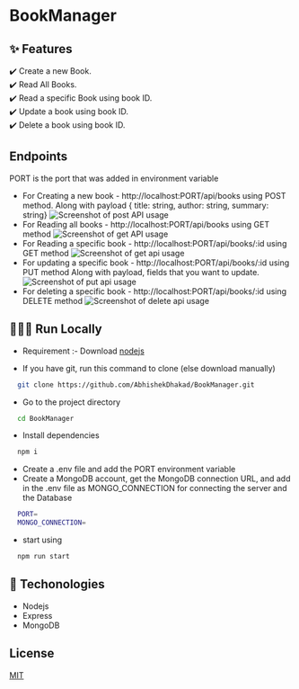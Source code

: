 # BookManager

## ✨ Features
✔️ Create a new Book.\
✔️ Read All Books.\
✔️ Read a specific Book using book ID.\
✔️ Update a book using book ID.\
✔️ Delete a book using book ID.

## Endpoints
PORT is the port that was added in environment variable
- For Creating a new book - http://localhost:PORT/api/books  using POST method. Along with payload { title: string, author: string, summary: string}
  ![Screenshot of post API usage](https://ik.imagekit.io/b2vii2qmxcx8/Screenshot%20from%202023-10-31%2012-31-23_puK1RuNqO.png?updatedAt=1698735849431)
- For Reading all books - http://localhost:PORT/api/books  using GET method
  ![Screenshot of get API usage](https://ik.imagekit.io/b2vii2qmxcx8/Screenshot%20from%202023-10-31%2012-31-51_Cdj7m3rwaY.png?updatedAt=1698735850199)
- For Reading a specific book - http://localhost:PORT/api/books/:id  using GET method
  ![Screenshot of get api usage](https://ik.imagekit.io/b2vii2qmxcx8/Screenshot%20from%202023-10-31%2012-32-08_3Uxes4HbgO.png?updatedAt=1698735849295)
- For updating a specific book - http://localhost:PORT/api/books/:id  using PUT method Along with payload, fields that you want to update.
  ![Screenshot of put api usage](https://ik.imagekit.io/b2vii2qmxcx8/Screenshot%20from%202023-10-31%2012-32-53_tHqxA0AEkg.png?updatedAt=1698735849323)
- For deleting a specific book - http://localhost:PORT/api/books/:id  using DELETE method
  ![Screenshot of delete api usage](https://ik.imagekit.io/b2vii2qmxcx8/Screenshot%20from%202023-10-31%2012-33-10_wDRb2rDI9.png?updatedAt=1698735849319)

## 👨🏻‍💻 Run Locally

- Requirement :- Download [nodejs](https://nodejs.org/en/download)

- If you have git, run this command to clone (else download manually)

```bash
  git clone https://github.com/AbhishekDhakad/BookManager.git
```
- Go to the project directory

```bash
  cd BookManager
```

- Install dependencies

```bash
  npm i
```
- Create a .env file and add the PORT environment variable
- Create a MongoDB account, get the MongoDB connection URL, and add in the .env file as MONGO_CONNECTION for connecting the server and the Database

```bash
  PORT=
  MONGO_CONNECTION=
```
  
- start using

```bash
  npm run start
```

## 🚀 Techonologies
- Nodejs
- Express
- MongoDB

## License
[MIT](https://choosealicense.com/licenses/mit/)

